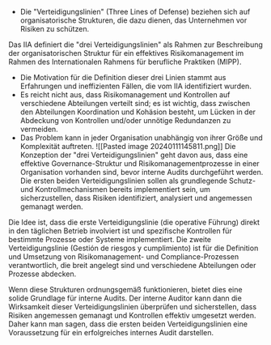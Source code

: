 - Die "Verteidigungslinien" (Three Lines of Defense) beziehen sich auf organisatorische Strukturen, die dazu dienen, das Unternehmen vor Risiken zu schützen.

Das IIA definiert die "drei Verteidigungslinien" als Rahmen zur Beschreibung der organisatorischen Struktur für ein effektives Risikomanagement im Rahmen des Internationalen Rahmens für berufliche Praktiken (MIPP).
- Die Motivation für die Definition dieser drei Linien stammt aus Erfahrungen und ineffizienten Fällen, die vom IIA identifiziert wurden.
- Es reicht nicht aus, dass Risikomanagement und Kontrollen auf verschiedene Abteilungen verteilt sind; es ist wichtig, dass zwischen den Abteilungen Koordination und Kohäsion besteht, um Lücken in der Abdeckung von Kontrollen und/oder unnötige Redundanzen zu vermeiden.
- Das Problem kann in jeder Organisation unabhängig von ihrer Größe und Komplexität auftreten.
![[Pasted image 20240111145811.png]]
Die Konzeption der "drei Verteidigungslinien" geht davon aus, dass eine effektive Governance-Struktur und Risikomanagementprozesse in einer Organisation vorhanden sind, bevor interne Audits durchgeführt werden. Die ersten beiden Verteidigungslinien sollen als grundlegende Schutz- und Kontrollmechanismen bereits implementiert sein, um sicherzustellen, dass Risiken identifiziert, analysiert und angemessen gemanagt werden.

Die Idee ist, dass die erste Verteidigungslinie (die operative Führung) direkt in den täglichen Betrieb involviert ist und spezifische Kontrollen für bestimmte Prozesse oder Systeme implementiert. Die zweite Verteidigungslinie (Gestión de riesgos y cumplimiento) ist für die Definition und Umsetzung von Risikomanagement- und Compliance-Prozessen verantwortlich, die breit angelegt sind und verschiedene Abteilungen oder Prozesse abdecken.

Wenn diese Strukturen ordnungsgemäß funktionieren, bietet dies eine solide Grundlage für interne Audits. Der interne Auditor kann dann die Wirksamkeit dieser Verteidigungslinien überprüfen und sicherstellen, dass Risiken angemessen gemanagt und Kontrollen effektiv umgesetzt werden. Daher kann man sagen, dass die ersten beiden Verteidigungslinien eine Voraussetzung für ein erfolgreiches internes Audit darstellen.